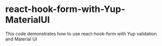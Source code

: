 # react-hook-form-with-Yup-MaterialUI
This code demonstrates how to use react-hook-form with Yup validation and Material UI
